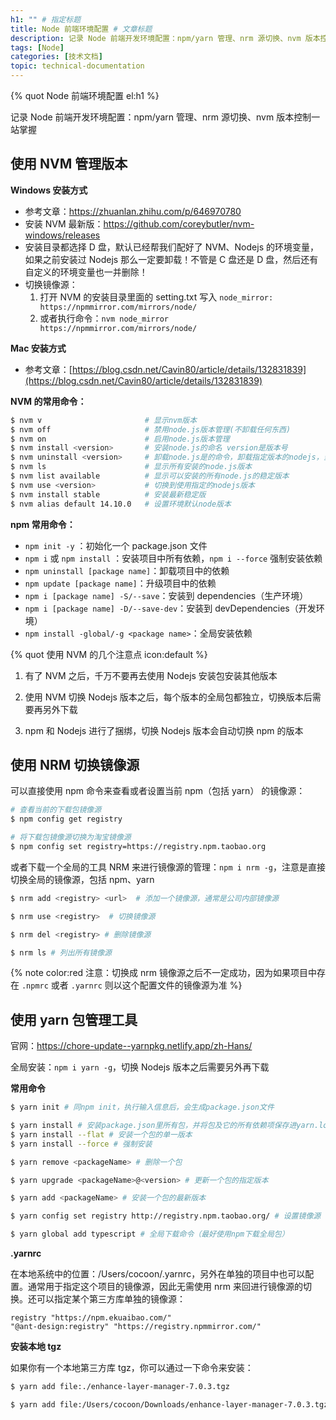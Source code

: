 ```yaml
---
h1: "" # 指定标题
title: Node 前端环境配置 # 文章标题
description: 记录 Node 前端开发环境配置：npm/yarn 管理、nrm 源切换、nvm 版本控制一站掌握 # 文章摘要
tags: [Node]
categories: [技术文档]
topic: technical-documentation
---
```


<!-- 使用引用标签作为标题 -->

{% quot Node 前端环境配置 el:h1 %}

<!-- 指定摘要 -->

记录 Node 前端开发环境配置：npm/yarn 管理、nrm 源切换、nvm 版本控制一站掌握

## 使用 NVM 管理版本

**Windows 安装方式**

- 参考文章：https://zhuanlan.zhihu.com/p/646970780
- 安装 NVM 最新版：https://github.com/coreybutler/nvm-windows/releases
- 安装目录都选择 D 盘，默认已经帮我们配好了 NVM、Nodejs 的环境变量，如果之前安装过 Nodejs 那么一定要卸载！不管是 C 盘还是 D 盘，然后还有自定义的环境变量也一并删除！
- 切换镜像源：
  1. 打开 NVM 的安装目录里面的 setting.txt 写入 `node_mirror: https://npmmirror.com/mirrors/node/`
  2. 或者执行命令：`nvm node_mirror https://npmmirror.com/mirrors/node/`

**Mac 安装方式**

- 参考文章：[https://blog.csdn.net/Cavin80/article/details/132831839](https://blog.csdn.net/Cavin80/article/details/132831839)

**NVM 的常用命令：**

```bash
$ nvm v                       # 显示nvm版本
$ nvm off                     # 禁用node.js版本管理(不卸载任何东西)
$ nvm on                      # 启用node.js版本管理
$ nvm install <version>       # 安装node.js的命名 version是版本号
$ nvm uninstall <version>     # 卸载node.js是的命令，卸载指定版本的nodejs，当安装失败时卸载使用
$ nvm ls                      # 显示所有安装的node.js版本
$ nvm list available          # 显示可以安装的所有node.js的稳定版本
$ nvm use <version>           # 切换到使用指定的nodejs版本
$ nvm install stable          # 安装最新稳定版
$ nvm alias default 14.10.0   # 设置环境默认node版本
```

**npm 常用命令：**

- `npm init -y` ：初始化一个 package.json 文件
- `npm i` 或 `npm install` ：安装项目中所有依赖，`npm i --force` 强制安装依赖
- `npm uninstall [package name]`：卸载项目中的依赖
- `npm update [package name]`：升级项目中的依赖
- `npm i [package name] -S/--save`：安装到 dependencies（生产环境）
- `npm i [package name] -D/--save-dev`：安装到 devDependencies（开发环境）
- `npm install -global/-g <package name>`：全局安装依赖

{% quot 使用 NVM 的几个注意点 icon:default %}

1. 有了 NVM 之后，千万不要再去使用 Nodejs 安装包安装其他版本

2. 使用 NVM 切换 Nodejs 版本之后，每个版本的全局包都独立，切换版本后需要再另外下载

3. npm 和 Nodejs 进行了捆绑，切换 Nodejs 版本会自动切换 npm 的版本

## 使用 NRM 切换镜像源

可以直接使用 npm 命令来查看或者设置当前 npm（包括 yarn） 的镜像源：

```bash
# 查看当前的下载包镜像源
$ npm config get registry

# 将下载包镜像源切换为淘宝镜像源
$ npm config set registry=https://registry.npm.taobao.org
```

或者下载一个全局的工具 NRM 来进行镜像源的管理：`npm i nrm -g`，注意是直接切换全局的镜像源，包括 npm、yarn

```bash
$ nrm add <registry> <url>  # 添加一个镜像源，通常是公司内部镜像源

$ nrm use <registry>  # 切换镜像源

$ nrm del <registry> # 删除镜像源

$ nrm ls # 列出所有镜像源
```

{% note color:red 注意：切换成&nbsp;nrm&nbsp;镜像源之后不一定成功，因为如果项目中存在&nbsp;`.npmrc`&nbsp;或者&nbsp;`.yarnrc`&nbsp;则以这个配置文件的镜像源为准 %}

## 使用 yarn 包管理工具

官网：https://chore-update--yarnpkg.netlify.app/zh-Hans/

全局安装：`npm i yarn -g`，切换 Nodejs 版本之后需要另外再下载

**常用命令**

```bash
$ yarn init # 同npm init，执行输入信息后，会生成package.json文件

$ yarn install # 安装package.json里所有包，并将包及它的所有依赖项保存进yarn.lock
$ yarn install --flat # 安装一个包的单一版本
$ yarn install --force # 强制安装

$ yarn remove <packageName> # 删除一个包

$ yarn upgrade <packageName>@<version> # 更新一个包的指定版本

$ yarn add <packageName> # 安装一个包的最新版本

$ yarn config set registry http://registry.npm.taobao.org/ # 设置镜像源

$ yarn global add typescript # 全局下载命令（最好使用npm下载全局包）
```

**.yarnrc**

在本地系统中的位置：/Users/cocoon/.yarnrc，另外在单独的项目中也可以配置。通常用于指定这个项目的镜像源，因此无需使用 nrm 来回进行镜像源的切换。还可以指定某个第三方库单独的镜像源：

```
registry "https://npm.ekuaibao.com/"
"@ant-design:registry" "https://registry.npmmirror.com/"
```

**安装本地 tgz**

如果你有一个本地第三方库 tgz，你可以通过一下命令来安装：

```bash
$ yarn add file:./enhance-layer-manager-7.0.3.tgz

$ yarn add file:/Users/cocoon/Downloads/enhance-layer-manager-7.0.3.tgz
```
